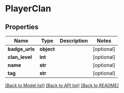 # PlayerClan

## Properties
Name | Type | Description | Notes
------------ | ------------- | ------------- | -------------
**badge_urls** | **object** |  | [optional] 
**clan_level** | **int** |  | [optional] 
**name** | **str** |  | [optional] 
**tag** | **str** |  | [optional] 

[[Back to Model list]](../README.md#documentation-for-models) [[Back to API list]](../README.md#documentation-for-api-endpoints) [[Back to README]](../README.md)

